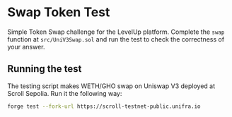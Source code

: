# Swap Token Test

Simple Token Swap challenge for the LevelUp platform. Complete the `swap` function at `src/UniV3Swap.sol` and run the test to check the correctness of your answer.

## Running the test

The testing script makes WETH/GHO swap on Uniswap V3 deployed at Scroll Sepolia. Run it the following way:

```bash
forge test --fork-url https://scroll-testnet-public.unifra.io
```